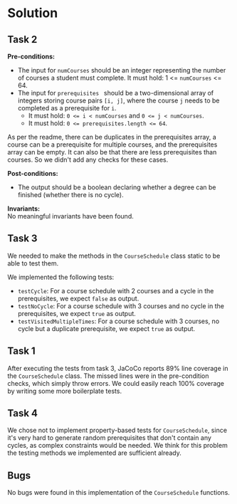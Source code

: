 # Solution

## Task 2

<b>Pre-conditions: </b><br>
- The input for `numCourses` should be an integer representing the number of courses a student must complete.
  It must hold: 1 <= `numCourses` <= 64.
- The input for `prerequisites ` should be a two-dimensional array of integers storing course pairs `[i, j]`,
where the course `j` needs to be completed as a prerequisite for `i`. 
  - It must hold: `0 <= i < numCourses` and `0 <= j < numCourses`.
  - It must hold: `0 <= prerequisites.length <= 64`.

As per the readme, there can be duplicates in the prerequisites array, a course can be a prerequisite for multiple courses, and
the prerequisites array can be empty. It can also be that there are less prerequisites than courses. So we didn't
add any checks for these cases.  


<b>Post-conditions: </b><br>
- The output should be a boolean declaring whether a degree can be finished (whether there is no cycle).

<b>Invariants: </b><br>
No meaningful invariants have been found.


## Task 3

We needed to make the methods in the `CourseSchedule` class static to be able to test them.

We implemented the following tests:

- `testCycle`: For a course schedule with 2 courses and a cycle in the prerequisites, we expect `false` as output.
- `testNoCycle`: For a course schedule with 3 courses and no cycle in the prerequisites, we expect `true` as output.
- `testVisitedMultipleTimes`: For a course schedule with 3 courses, no cycle but a duplicate prerequisite, we expect `true` as output.

## Task 1

After executing the tests from task 3, JaCoCo reports 89% line coverage in the `CourseSchedule` class. 
The missed lines were in the pre-condition checks, which simply throw errors. We could easily reach 100% coverage by
writing some more boilerplate tests. 

## Task 4

We chose not to implement property-based tests for `CourseSchedule`, since it's very hard to generate random
prerequisites that don't contain any cycles, as complex constraints would be needed. We think for this problem
the testing methods we implemented are sufficient already.

## Bugs

No bugs were found in this implementation of the `CourseSchedule` functions.